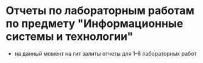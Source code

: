 # Отчеты по лабораторным работам по предмету "Информационные системы и технологии"
- на данный момент на гит залиты отчеты для 1-6 лабораторных работ 

